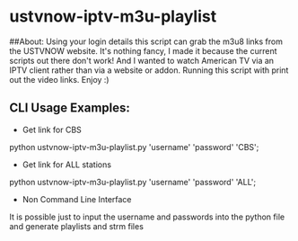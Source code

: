 # ustvnow-iptv-m3u-playlist


##About:
Using your login details this script can grab the m3u8 links from the USTVNOW website. It's nothing fancy, I made it because the current scripts out there don't work! And I wanted to watch American TV via an IPTV client rather than via a website or addon. Running this script with print out the video links. Enjoy :)


## CLI Usage Examples:


* Get link for CBS


python ustvnow-iptv-m3u-playlist.py 'username' 'password' 'CBS';


* Get link for ALL stations


python ustvnow-iptv-m3u-playlist.py 'username' 'password' 'ALL';


* Non Command Line Interface


It is possible just to input the username and passwords into the python file and generate playlists and strm files
